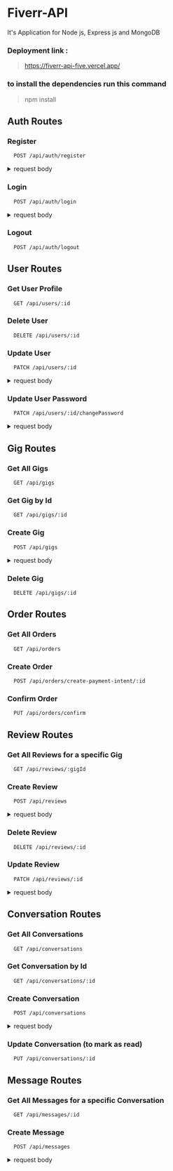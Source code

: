 # Fiverr-API

It's Application for Node js, Express js and MongoDB

### Deployment link :

> https://fiverr-api-five.vercel.app/

### to install the dependencies run this command

> npm install

## Auth Routes

### Register

```http
  POST /api/auth/register
```

<details>
<summary>request body</summary>
<ul>
<li>username</li>
<li>email</li>
<li>password</li>
<li>country</li>
</ul>
</details>

### Login

```http
  POST /api/auth/login
```

<details>
<summary>request body</summary>
<li>username</li>
<li>password</li>
<ul>
</details>

### Logout

```http
  POST /api/auth/logout
```

## User Routes

### Get User Profile

```http
  GET /api/users/:id
```

### Delete User

```http
  DELETE /api/users/:id
```

### Update User

```http
  PATCH /api/users/:id
```

<details>
<summary>request body</summary>
<ul>
<li>any fieleds to update without password</li>
</ul>
</details>

### Update User Password

```http
  PATCH /api/users/:id/changePassword
```

<details>
<summary>request body</summary>
<ul>
<li>oldPassword</li>
<li>newPassword</li>
</ul>
</details>

## Gig Routes

### Get All Gigs

```http
  GET /api/gigs
```

### Get Gig by Id

```http
  GET /api/gigs/:id
```

### Create Gig

```http
  POST /api/gigs
```

<details>
<summary>request body</summary>
<ul>
<li>title</li>
<li>desc</li>
<li>price</li>
<li>cat</li>
<li>cover</li>
<li>shortTitle</li>
<li>shortDesc</li>
<li>deliveryTime</li>
<li>revisionNumber</li>
</ul>
</details>

### Delete Gig

```http
  DELETE /api/gigs/:id
```

## Order Routes

### Get All Orders

```http
  GET /api/orders
```

### Create Order

```http
  POST /api/orders/create-payment-intent/:id
```

### Confirm Order

```http
  PUT /api/orders/confirm
```

## Review Routes

### Get All Reviews for a specific Gig

```http
  GET /api/reviews/:gigId
```

### Create Review

```http
  POST /api/reviews
```

<details>
<summary>request body</summary>
<ul>
<li>gigId</li>
<li>star</li>
<li>desc</li>
</ul>
</details>

### Delete Review

```http
  DELETE /api/reviews/:id
```

### Update Review

```http
  PATCH /api/reviews/:id
```

<details>
<summary>request body</summary>
<ul>
<li>fieleds to update (star, desc)</li>
</ul>
</details>

## Conversation Routes

### Get All Conversations

```http
  GET /api/conversations
```

### Get Conversation by Id

```http
  GET /api/conversations/:id
```

### Create Conversation

```http
  POST /api/conversations
```

<details>
<summary>request body</summary>
<ul>
<li>to</li>
</ul>
</details>

### Update Conversation (to mark as read)

```http
  PUT /api/conversations/:id
```

## Message Routes

### Get All Messages for a specific Conversation

```http
  GET /api/messages/:id
```

### Create Message

```http
  POST /api/messages
```

<details>
<summary>request body</summary>
<ul>
<li>conversationId</li>
<li>desc</li>
</ul>
</details>
